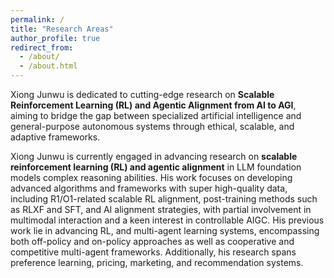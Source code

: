 ```yaml
---
permalink: /
title: "Research Areas"
author_profile: true
redirect_from: 
  - /about/
  - /about.html
---
```


Xiong Junwu is dedicated to cutting-edge research on **Scalable Reinforcement Learning (RL) and Agentic Alignment from AI to AGI**, aiming to bridge the gap between specialized artificial intelligence and general-purpose autonomous systems through ethical, scalable, and adaptive frameworks.

Xiong Junwu is currently engaged in advancing research on  **scalable reinforcement learning (RL) and agentic alignment** in LLM foundation models complex reasoning abilities. His work focuses on developing advanced algorithms and frameworks with super high-quality data, including R1/O1-related scalable RL alignment, post-training methods such as RLXF and SFT, and AI alignment strategies, with partial involvement in multimodal interaction and a keen interest in controllable AIGC. His previous work lie in advancing RL, and multi-agent learning systems, encompassing both off-policy and on-policy approaches as well as cooperative and competitive multi-agent frameworks. Additionally, his research spans preference learning, pricing, marketing, and recommendation systems.


<!-- By integrating **post-training alignment frameworks** (e.g., RLHF, SFT) with  **agent foundation models** , he addresses adaptability challenges in dynamic, multi-agent systems. His innovations span **off-policy/on-policy RL algorithms** for cooperative-competitive scenarios, preference learning, and real-world applications like financial pricing, marketing, and cloud resource allocation. A critical thrust involves **controllable AIGC** and multi-agent frameworks that balance scalability with ethical alignment, particularly in high-stakes financial and green tech domains. Recent extensions into **multimodal interaction** aim to unify sensory data with decision processes, enabling agents to synthesize heterogeneous inputs for robust, context-aware actions. -->

<!-- ### **Past Work (2011–2022)**
Since earning his master’s degree from Beihang University in 2011, Xiong Junwu has built an impactful career. He began at City University of Hong Kong, researching multimedia algorithms, followed by a role at Baidu developing large-scale distributed personalized mining systems. At Renren’s Application Research Center with Tsinghua University, he led the creation of the first ultra-large-scale social network recommendation system. At Alibaba’s Hand Tao, he spearheaded the inaugural real-time scenario-based recommendation system. Now at Ant Group, as a Senior Algorithm Expert, he drives innovative decision-making solutions for dynamic, complex scenarios. His algorithms underpin fund asset pricing, consumer finance modeling, equity recommendations, and cloud resource scheduling, enhancing efficiency for billions of users. He has published extensively at ICML and NeurIPS and holds numerous patents.

Dr. Xiong’s career trajectory reflects a consistent drive to translate algorithmic innovation into industrial-scale impact. Beginning with multimedia research (CityU HK) and pioneering large-scale recommendation systems (Baidu, Renren, Alibaba), he evolved toward **dynamic decision-making under complexity** at Ant Group. There, he developed RL frameworks for financial pricing, multi-agent bidding, and cloud resource optimization—advancing both theoretical rigor (ICML/NeurIPS publications) and societal utility (enhancing resource efficiency for billions). This progression—from distributed systems to agentic intelligence—underscores his ethos:  **scalable, adaptive solutions that reconcile real-world constraints with emerging AI capabilities** , a philosophy now central to his alignment research and multimodal agent frameworks. -->
